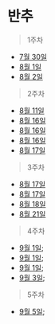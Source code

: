 # 반추
> 1주차
- [7월 30일](https://velog.io/@wherehows/Dear-Diary-Moment)
- [8월 1일](https://velog.io/@wherehows/Dear-Diary-Moment-2)
- [8월 2일](https://velog.io/@wherehows/Dear-Diary-Moment-3-veacjnad)

> 2주차
- [8월 11일](https://velog.io/@wherehows/%EB%B0%98%EC%B6%94-4)
- [8월 16일](https://github.com/wherehows/study/tree/master/Computer%20Science/HTTP)
- [8월 16일](https://github.com/wherehows/study/tree/master/Computer%20Science/%EB%84%A4%ED%8A%B8%EC%9B%8C%ED%81%AC)
- [8월 16일](https://github.com/wherehows/study/tree/master/Computer%20Science/%EC%9A%B4%EC%98%81%EC%B2%B4%EC%A0%9C)
- [8월 17일](https://velog.io/@wherehows/for%EB%AC%B8%EC%9D%84-%EC%82%AC%EC%9A%A9%ED%95%9C-%ED%81%B4%EB%A1%9C%EC%A0%80-%EC%9D%B4%ED%95%B4%ED%95%98%EA%B8%B0)

> 3주차
- [8월 17일](https://velog.io/@wherehows/%ED%95%A8%EC%88%98%ED%98%95-%ED%94%84%EB%A1%9C%EA%B7%B8%EB%9E%98%EB%B0%8D-1)
- [8월 17일](https://velog.io/@wherehows/%ED%95%A8%EC%88%98%ED%98%95-%ED%94%84%EB%A1%9C%EA%B7%B8%EB%9E%98%EB%B0%8D)
- [8월 18일](https://velog.io/@wherehows/for%EB%AC%B8%EC%9D%84-%EC%82%AC%EC%9A%A9%ED%95%9C-%ED%81%B4%EB%A1%9C%EC%A0%80-%EC%9D%B4%ED%95%B4%ED%95%98%EA%B8%B0)
- [8월 21일](https://github.com/wherehows/study/blob/master/Computer%20Science/HTTP/2%EC%9E%A5_URL%EA%B3%BC%20%EB%A6%AC%EC%86%8C%EC%8A%A4.pdf)

> 4주차
- [9월 1일](https://github.com/wherehows/study/blob/master/JAVASCRIPT/20%EC%9E%A5_strict%EB%AA%A8%EB%93%9C.pdf);
- [9월 1일](https://github.com/wherehows/study/blob/master/JAVASCRIPT/21%EC%9E%A5_%EB%B9%8C%ED%8A%B8%EC%9D%B8%20%EA%B0%9D%EC%B2%B4.pdf);
- [9월 1일](https://github.com/wherehows/study/blob/master/JAVASCRIPT/47%EC%9E%A5_%EC%97%90%EB%9F%AC%20%EC%B2%98%EB%A6%AC.pdf);
- [9월 3일](https://github.com/wherehows/study/blob/master/ETC/HTML%20TAG.pdf);

> 5주차
- [9월 5일](https://github.com/wherehows/study/blob/master/ETC/template%26fragement%26innerHTML%26innerText%26textContent.pdf); 
